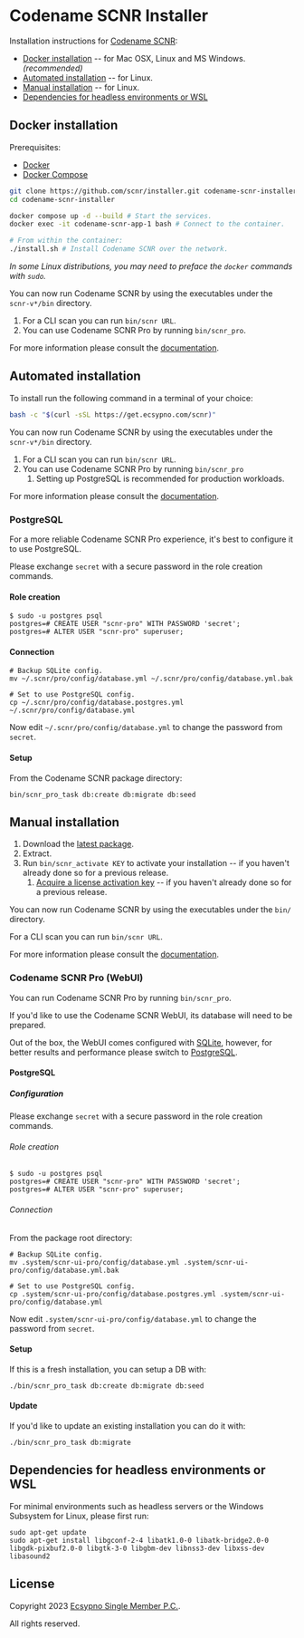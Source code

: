 # Codename SCNR Installer

Installation instructions for [Codename SCNR](https://ecsypno.com/pages/codename-scnr):

* [Docker installation](#docker-installation) -- for Mac OSX, Linux and MS Windows. _(recommended)_
* [Automated installation](#automated-installation) -- for Linux.
* [Manual installation](#manual-installation) -- for Linux.
* [Dependencies for headless environments or WSL](#dependencies-for-headless-environments-or-wsl)

## Docker installation

Prerequisites:
* [Docker](https://www.docker.com/)
* [Docker Compose](https://docs.docker.com/compose/)

```bash
git clone https://github.com/scnr/installer.git codename-scnr-installer
cd codename-scnr-installer

docker compose up -d --build # Start the services.
docker exec -it codename-scnr-app-1 bash # Connect to the container.

# From within the container:
./install.sh # Install Codename SCNR over the network.
```
_In some Linux distributions, you may need to preface the `docker` commands with `sudo`._

You can now run Codename SCNR by using the executables under the `scnr-v*/bin` directory.

1. For a CLI scan you can run `bin/scnr URL`.
2. You can use Codename SCNR Pro by running `bin/scnr_pro`.

For more information please consult the [documentation](https://documentation.ecsypno.com/scnr/).

## Automated installation

To install run the following command in a terminal of your choice:

```bash
bash -c "$(curl -sSL https://get.ecsypno.com/scnr)"
```

You can now run Codename SCNR by using the executables under the `scnr-v*/bin` directory.

1. For a CLI scan you can run `bin/scnr URL`.
2. You can use Codename SCNR Pro by running `bin/scnr_pro`
   1. Setting up PostgreSQL is recommended for production workloads.

For more information please consult the [documentation](https://documentation.ecsypno.com/scnr/).

### PostgreSQL

For a more reliable Codename SCNR Pro experience, it's best to configure it to use PostgreSQL.

Please exchange `secret` with a secure password in the role creation commands.

#### Role creation

```
$ sudo -u postgres psql
postgres=# CREATE USER "scnr-pro" WITH PASSWORD 'secret';
postgres=# ALTER USER "scnr-pro" superuser;
```

#### Connection

```
# Backup SQLite config.
mv ~/.scnr/pro/config/database.yml ~/.scnr/pro/config/database.yml.bak

# Set to use PostgreSQL config.
cp ~/.scnr/pro/config/database.postgres.yml ~/.scnr/pro/config/database.yml
```

Now edit `~/.scnr/pro/config/database.yml` to change the password from `secret`.

#### Setup

From the Codename SCNR package directory:

    bin/scnr_pro_task db:create db:migrate db:seed

## Manual installation

1. Download the [latest package](https://github.com/scnr/installer/releases).
2. Extract.
3. Run `bin/scnr_activate KEY` to activate your installation -- if you haven't already done so for a previous release.
   1. [Acquire a license activation key](https://ecsypno.com/)  -- if you haven't already done so for a previous release.

You can now run Codename SCNR by using the executables under the `bin/` directory.

For a CLI scan you can run `bin/scnr URL`.

For more information please consult the [documentation](https://documentation.ecsypno.com/scnr/).

### Codename SCNR Pro (WebUI)

You can run Codename SCNR Pro by running `bin/scnr_pro`.

If you'd like to use the Codename SCNR WebUI, its database will need to be prepared.

Out of the box, the WebUI comes configured with [SQLite](https://sqlite.org/index.html), however,
for better results and performance please switch to [PostgreSQL](https://www.postgresql.org/).

#### PostgreSQL

##### Configuration

Please exchange `secret` with a secure password in the role creation commands.

###### Role creation

```
$ sudo -u postgres psql
postgres=# CREATE USER "scnr-pro" WITH PASSWORD 'secret';
postgres=# ALTER USER "scnr-pro" superuser;
```

###### Connection

From the package root directory:

```
# Backup SQLite config.
mv .system/scnr-ui-pro/config/database.yml .system/scnr-ui-pro/config/database.yml.bak

# Set to use PostgreSQL config.
cp .system/scnr-ui-pro/config/database.postgres.yml .system/scnr-ui-pro/config/database.yml
```

Now edit `.system/scnr-ui-pro/config/database.yml` to change the password from `secret`.

#### Setup

If this is a fresh installation, you can setup a DB with:

    ./bin/scnr_pro_task db:create db:migrate db:seed

#### Update

If you'd like to update an existing installation you can do it with:

    ./bin/scnr_pro_task db:migrate

## Dependencies for headless environments or WSL

For minimal environments such as headless servers or the Windows Subsystem for Linux, please first run:

```
sudo apt-get update
sudo apt-get install libgconf-2-4 libatk1.0-0 libatk-bridge2.0-0 libgdk-pixbuf2.0-0 libgtk-3-0 libgbm-dev libnss3-dev libxss-dev libasound2
```

## License

Copyright 2023 [Ecsypno Single Member P.C.](https://ecsypno.com/).

All rights reserved.
